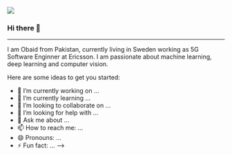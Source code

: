 ![](https://i.imgur.com/jvp8AWw.png)

### Hi there 👋
---
I am Obaid from Pakistan, currently living in Sweden working as 5G Software Enginner at Ericsson. I am passionate about machine learning, deep learning and computer vision. 

Here are some ideas to get you started:

- 🔭 I’m currently working on ...
- 🌱 I’m currently learning ...
- 👯 I’m looking to collaborate on ...
- 🤔 I’m looking for help with ...
- 💬 Ask me about ...
- 📫 How to reach me: ...
- 😄 Pronouns: ...
- ⚡ Fun fact: ...
-->

